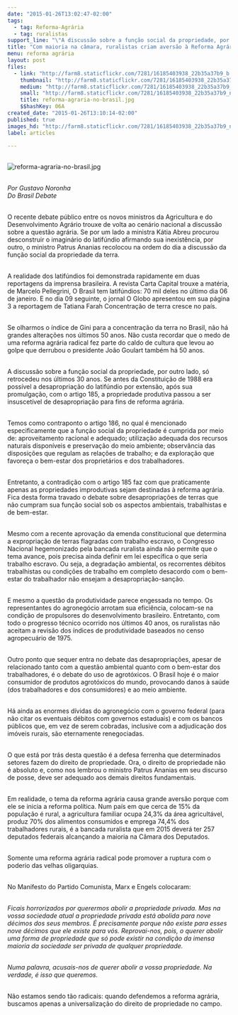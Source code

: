 ```yaml
---
date: "2015-01-26T13:02:47-02:00"
tags:
  - tag: Reforma-Agrária
  - tag: ruralistas
support_line: "\"A discussão sobre a função social da propriedade, por outro lado, só retrocedeu nos últimos 30 anos\", escreve Gustavo Noronha."
title: "Com maioria na câmara, ruralistas criam aversão à Reforma Agrária"
menu: reforma agrária
layout: post
files:
  - link: "http://farm8.staticflickr.com/7281/16185403938_22b35a37b9_b.jpg"
    thumbnail: "http://farm8.staticflickr.com/7281/16185403938_22b35a37b9_t.jpg"
    medium: "http://farm8.staticflickr.com/7281/16185403938_22b35a37b9_z.jpg"
    small: "http://farm8.staticflickr.com/7281/16185403938_22b35a37b9_n.jpg"
    title: reforma-agraria-no-brasil.jpg
    $$hashKey: 06A
created_date: "2015-01-26T13:10:14-02:00"
published: true
images_hd: "http://farm8.staticflickr.com/7281/16185403938_22b35a37b9_n.jpg"
label: articles

---
```

<p><br />
<img alt="reforma-agraria-no-brasil.jpg" src="http://farm8.staticflickr.com/7281/16185403938_22b35a37b9_b.jpg" /></p>

<p><br />
<em>Por Gustavo Noronha<br />
Do Brasil Debate</em></p>

<p><br />
O recente debate p&uacute;blico entre os novos ministros da Agricultura e do Desenvolvimento Agr&aacute;rio trouxe de volta ao cen&aacute;rio nacional a discuss&atilde;o sobre a quest&atilde;o agr&aacute;ria. Se por um lado a ministra K&aacute;tia Abreu procurou desconstruir o imagin&aacute;rio do latif&uacute;ndio afirmando sua inexist&ecirc;ncia, por outro, o ministro Patrus Ananias recolocou na ordem do dia a discuss&atilde;o da fun&ccedil;&atilde;o social da propriedade da terra.</p>

<p><br />
A realidade dos latif&uacute;ndios foi demonstrada rapidamente em duas reportagens da imprensa brasileira. A revista Carta Capital trouxe a mat&eacute;ria, de Marcelo Pellegrini, O Brasil tem latif&uacute;ndios: 70 mil deles no &uacute;ltimo dia 06 de janeiro. E no dia 09 seguinte, o jornal O Globo apresentou em sua p&aacute;gina 3 a reportagem de Tatiana Farah Concentra&ccedil;&atilde;o de terra cresce no pa&iacute;s.</p>

<p><br />
Se olharmos o &iacute;ndice de Gini para a concentra&ccedil;&atilde;o da terra no Brasil, n&atilde;o h&aacute; grandes altera&ccedil;&otilde;es nos &uacute;ltimos 50 anos. N&atilde;o custa recordar que o medo de uma reforma agr&aacute;ria radical fez parte do caldo de cultura que levou ao golpe que derrubou o presidente Jo&atilde;o Goulart tamb&eacute;m h&aacute; 50 anos.</p>

<p><br />
A discuss&atilde;o sobre a fun&ccedil;&atilde;o social da propriedade, por outro lado, s&oacute; retrocedeu nos &uacute;ltimos 30 anos. Se antes da Constitui&ccedil;&atilde;o de 1988 era poss&iacute;vel a desapropria&ccedil;&atilde;o do latif&uacute;ndio por extens&atilde;o, ap&oacute;s sua promulga&ccedil;&atilde;o, com o artigo 185, a propriedade produtiva passou a ser insuscet&iacute;vel de desapropria&ccedil;&atilde;o para fins de reforma agr&aacute;ria.</p>

<p><br />
Temos como contraponto o artigo 186, no qual &eacute; mencionado especificamente que a fun&ccedil;&atilde;o social da propriedade &eacute; cumprida por meio de: aproveitamento racional e adequado; utiliza&ccedil;&atilde;o adequada dos recursos naturais dispon&iacute;veis e preserva&ccedil;&atilde;o do meio ambiente; observ&acirc;ncia das disposi&ccedil;&otilde;es que regulam as rela&ccedil;&otilde;es de trabalho; e da explora&ccedil;&atilde;o que favore&ccedil;a o bem-estar dos propriet&aacute;rios e dos trabalhadores.</p>

<p><br />
Entretanto, a contradi&ccedil;&atilde;o com o artigo 185 faz com que praticamente apenas as propriedades improdutivas sejam destinadas &agrave; reforma agr&aacute;ria. Fica desta forma travado o debate sobre desapropria&ccedil;&otilde;es de terras que n&atilde;o cumpram sua fun&ccedil;&atilde;o social sob os aspectos ambientais, trabalhistas e de bem-estar.</p>

<p><br />
Mesmo com a recente aprova&ccedil;&atilde;o da emenda constitucional que determina a expropria&ccedil;&atilde;o de terras flagradas com trabalho escravo, o Congresso Nacional hegemonizado pela bancada ruralista ainda n&atilde;o permite que o tema avance, pois precisa ainda definir em lei espec&iacute;fica o que seria trabalho escravo. Ou seja, a degrada&ccedil;&atilde;o ambiental, os recorrentes d&eacute;bitos trabalhistas ou condi&ccedil;&otilde;es de trabalho em completo desacordo com o bem-estar do trabalhador n&atilde;o ensejam a desapropria&ccedil;&atilde;o-san&ccedil;&atilde;o.</p>

<p><br />
E mesmo a quest&atilde;o da produtividade parece engessada no tempo. Os representantes do agroneg&oacute;cio arrotam sua efici&ecirc;ncia, colocam-se na condi&ccedil;&atilde;o de propulsores do desenvolvimento brasileiro. Entretanto, com todo o progresso t&eacute;cnico ocorrido nos &uacute;ltimos 40 anos, os ruralistas n&atilde;o aceitam a revis&atilde;o dos &iacute;ndices de produtividade baseados no censo agropecu&aacute;rio de 1975.</p>

<p><br />
Outro ponto que sequer entra no debate das desapropria&ccedil;&otilde;es, apesar de relacionado tanto com a quest&atilde;o ambiental quanto com o bem-estar dos trabalhadores, &eacute; o debate do uso de agrot&oacute;xicos. O Brasil hoje &eacute; o maior consumidor de produtos agrot&oacute;xicos do mundo, provocando danos &agrave; sa&uacute;de (dos trabalhadores e dos consumidores) e ao meio ambiente.</p>

<p><br />
H&aacute; ainda as enormes d&iacute;vidas do agroneg&oacute;cio com o governo federal (para n&atilde;o citar os eventuais d&eacute;bitos com governos estaduais) e com os bancos p&uacute;blicos que, em vez de serem cobradas, inclusive com a adjudica&ccedil;&atilde;o dos im&oacute;veis rurais, s&atilde;o eternamente renegociadas.</p>

<p><br />
O que est&aacute; por tr&aacute;s desta quest&atilde;o &eacute; a defesa ferrenha que determinados setores fazem do direito de propriedade. Ora, o direito de propriedade n&atilde;o &eacute; absoluto e, como nos lembrou o ministro Patrus Ananias em seu discurso de posse, deve ser adequado aos demais direitos fundamentais.</p>

<p><br />
Em realidade, o tema da reforma agr&aacute;ria causa grande avers&atilde;o porque com ele se inicia a reforma pol&iacute;tica. Num pa&iacute;s em que cerca de 15% da popula&ccedil;&atilde;o &eacute; rural, a agricultura familiar ocupa 24,3% da &aacute;rea agricult&aacute;vel, produz 70% dos alimentos consumidos e emprega 74,4% dos trabalhadores rurais, &eacute; a bancada ruralista que em 2015 dever&aacute; ter 257 deputados federais alcan&ccedil;ando a maioria na C&acirc;mara dos Deputados.</p>

<p><br />
Somente uma reforma agr&aacute;ria radical pode promover a ruptura com o poderio das velhas oligarquias.</p>

<p><br />
No Manifesto do Partido Comunista, Marx e Engels colocaram:</p>

<p><br />
<em>Ficais horrorizados por querermos abolir a propriedade privada. Mas na vossa sociedade atual a propriedade privada est&aacute; abolida para nove d&eacute;cimos dos seus membros. &Eacute; precisamente porque n&atilde;o existe para esses nove d&eacute;cimos que ele existe para v&oacute;s. Reprovai-nos, pois, o querer abolir uma forma de propriedade que s&oacute; pode existir na condi&ccedil;&atilde;o da imensa maioria da sociedade ser privada de qualquer propriedade.</em></p>

<p><br />
<em>Numa palavra, acusais-nos de querer abolir a vossa propriedade. Na verdade, &eacute; isso que queremos.</em></p>

<p><br />
N&atilde;o estamos sendo t&atilde;o radicais: quando defendemos a reforma agr&aacute;ria, buscamos apenas a universaliza&ccedil;&atilde;o do direito de propriedade no campo.</p>
